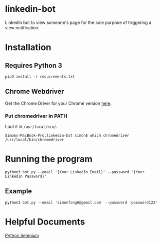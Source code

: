 # linkedin-bot
LinkedIn bot to view someone's page for the sole purpose of triggering a view notification.

# Installation
## Requires Python 3
```
pip3 install -r requirements.txt
```

## Chrome Webdriver
Get the Chrome Driver for your Chrome version [here](https://sites.google.com/a/chromium.org/chromedriver/downloads).


### Put chromedriver in PATH
I put it in `/usr/local/bin/`.

```
Simons-MacBook-Pro:linkedin-bot simon$ which chromedriver
/usr/local/bin/chromedriver
```

# Running the program
```
python3 bot.py --email '{Your LinkedIn Email}' --password '{Your LinkedIn Password}'
```

## Example
```
python3 bot.py --email 'simonfong6@gmail.com' --password 'password123'
```

# Helpful Documents
[Python Selenium](https://selenium-python.readthedocs.io/)